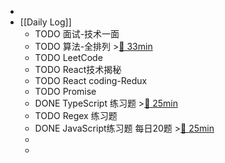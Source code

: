 -
- [[Daily Log]]
	- TODO 面试-技术一面
	- TODO 算法-全排列 >[🍅 33min](#agenda-pomo://?t=f-1688633729287-1500%2Cp-1688637192499-461)
	- TODO LeetCode
	- TODO React技术揭秘
	- TODO React coding-Redux
	- TODO Promise
	- DONE TypeScript 练习题 >[🍅 25min](#agenda-pomo://?t=f-1688706106858-1500)
	- TODO Regex 练习题
	- DONE JavaScript练习题 每日20题 >[🍅 25min](#agenda-pomo://?t=f-1688702978711-1500)
	-
	-